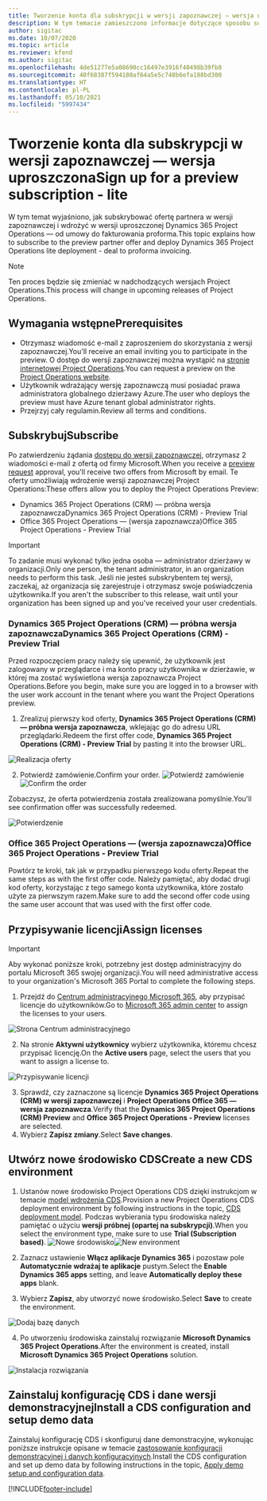 ```yaml
---
title: Tworzenie konta dla subskrypcji w wersji zapoznawczej — wersja uproszczona
description: W tym temacie zamieszczono informacje dotyczące sposobu subskrypcji programu Project Operations w wersji okrojonej— od oferty do faktury pro forma.
author: sigitac
ms.date: 10/07/2020
ms.topic: article
ms.reviewer: kfend
ms.author: sigitac
ms.openlocfilehash: 4de51277e5a08690cc16497e3916f40498b39fb8
ms.sourcegitcommit: 40f68387f594180af64a5e5c748b6efa188bd300
ms.translationtype: HT
ms.contentlocale: pl-PL
ms.lasthandoff: 05/10/2021
ms.locfileid: "5997434"
---
```

# <a name="sign-up-for-a-preview-subscription---lite"></a><span data-ttu-id="591f5-103">Tworzenie konta dla subskrypcji w wersji zapoznawczej — wersja uproszczona</span><span class="sxs-lookup"><span data-stu-id="591f5-103">Sign up for a preview subscription - lite</span></span> 

<span data-ttu-id="591f5-104">W tym temat wyjaśniono, jak subskrybować ofertę partnera w wersji zapoznawczej i wdrożyć w wersji uproszczonej Dynamics 365 Project Operations — od umowy do fakturowania proforma.</span><span class="sxs-lookup"><span data-stu-id="591f5-104">This topic explains how to subscribe to the preview partner offer and deploy Dynamics 365 Project Operations lite deployment - deal to proforma invoicing.</span></span>

> [!NOTE]
> <span data-ttu-id="591f5-105">Ten proces będzie się zmieniać w nadchodzących wersjach Project Operations.</span><span class="sxs-lookup"><span data-stu-id="591f5-105">This process will change in upcoming releases of Project Operations.</span></span>

## <a name="prerequisites"></a><span data-ttu-id="591f5-106">Wymagania wstępne</span><span class="sxs-lookup"><span data-stu-id="591f5-106">Prerequisites</span></span>

- <span data-ttu-id="591f5-107">Otrzymasz wiadomość e-mail z zaproszeniem do skorzystania z wersji zapoznawczej.</span><span class="sxs-lookup"><span data-stu-id="591f5-107">You'll receive an email inviting you to participate in the preview.</span></span> <span data-ttu-id="591f5-108">O dostęp do wersji zapoznawczej można wystąpić na [stronie internetowej Project Operations](https://dynamics.microsoft.com/en-us/project-operations/overview/).</span><span class="sxs-lookup"><span data-stu-id="591f5-108">You can request a preview on the [Project Operations website](https://dynamics.microsoft.com/en-us/project-operations/overview/).</span></span>
- <span data-ttu-id="591f5-109">Użytkownik wdrażający wersję zapoznawczą musi posiadać prawa administratora globalnego dzierżawy Azure.</span><span class="sxs-lookup"><span data-stu-id="591f5-109">The user who deploys the preview must have Azure tenant global administrator rights.</span></span>
- <span data-ttu-id="591f5-110">Przejrzyj cały regulamin.</span><span class="sxs-lookup"><span data-stu-id="591f5-110">Review all terms and conditions.</span></span>

## <a name="subscribe"></a><span data-ttu-id="591f5-111">Subskrybuj</span><span class="sxs-lookup"><span data-stu-id="591f5-111">Subscribe</span></span>

<span data-ttu-id="591f5-112">Po zatwierdzeniu żądania [dostępu do wersji zapoznawczej](https://forms.office.com/FormsPro/Pages/ResponsePage.aspx?id=v4j5cvGGr0GRqy180BHbR56j8lZs0FdAvwT75_WNFyxUMkRDV1NYQU5TNjE2VjhKOVBUNVg2R0s1NC4u), otrzymasz 2 wiadomości e-mail z ofertą od firmy Microsoft.</span><span class="sxs-lookup"><span data-stu-id="591f5-112">When you receive a [preview request](https://forms.office.com/FormsPro/Pages/ResponsePage.aspx?id=v4j5cvGGr0GRqy180BHbR56j8lZs0FdAvwT75_WNFyxUMkRDV1NYQU5TNjE2VjhKOVBUNVg2R0s1NC4u) approval, you'll receive two offers from Microsoft by email.</span></span> <span data-ttu-id="591f5-113">Te oferty umożliwiają wdrożenie wersji zapoznawczej Project Operations:</span><span class="sxs-lookup"><span data-stu-id="591f5-113">These offers allow you to deploy the Project Operations Preview:</span></span>

- <span data-ttu-id="591f5-114">Dynamics 365 Project Operations (CRM) — próbna wersja zapoznawcza</span><span class="sxs-lookup"><span data-stu-id="591f5-114">Dynamics 365 Project Operations (CRM) - Preview Trial</span></span>
- <span data-ttu-id="591f5-115">Office 365 Project Operations — (wersja zapoznawcza)</span><span class="sxs-lookup"><span data-stu-id="591f5-115">Office 365 Project Operations - Preview Trial</span></span>

> [!IMPORTANT]
> <span data-ttu-id="591f5-116">To zadanie musi wykonać tylko jedna osoba — administrator dzierżawy w organizacji.</span><span class="sxs-lookup"><span data-stu-id="591f5-116">Only one person, the tenant administrator, in an organization needs to perform this task.</span></span> <span data-ttu-id="591f5-117">Jeśli nie jesteś subskrybentem tej wersji, zaczekaj, aż organizacja się zarejestruje i otrzymasz swoje poświadczenia użytkownika.</span><span class="sxs-lookup"><span data-stu-id="591f5-117">If you aren't the subscriber to this release, wait until your organization has been signed up and you've received your user credentials.</span></span>

### <a name="dynamics-365-project-operations-crm---preview-trial"></a><span data-ttu-id="591f5-118">Dynamics 365 Project Operations (CRM) — próbna wersja zapoznawcza</span><span class="sxs-lookup"><span data-stu-id="591f5-118">Dynamics 365 Project Operations (CRM) - Preview Trial</span></span> 

<span data-ttu-id="591f5-119">Przed rozpoczęciem pracy należy się upewnić, że użytkownik jest zalogowany w przeglądarce i ma konto pracy użytkownika w dzierżawie, w której ma zostać wyświetlona wersja zapoznawcza Project Operations.</span><span class="sxs-lookup"><span data-stu-id="591f5-119">Before you begin, make sure you are logged in to a browser with the user work account in the tenant where you want the Project Operations preview.</span></span>

1. <span data-ttu-id="591f5-120">Zrealizuj pierwszy kod oferty, **Dynamics 365 Project Operations (CRM) — próbna wersja zapoznawcza**, wklejając go do adresu URL przeglądarki.</span><span class="sxs-lookup"><span data-stu-id="591f5-120">Redeem the first offer code, **Dynamics 365 Project Operations (CRM) - Preview Trial** by pasting it into the browser URL.</span></span>

![Realizacja oferty](./media/16RedeemFirstOfferNew.png)

2. <span data-ttu-id="591f5-122">Potwierdź zamówienie.</span><span class="sxs-lookup"><span data-stu-id="591f5-122">Confirm your order.</span></span>
<span data-ttu-id="591f5-123">![Potwierdź zamówienie](./media/17ConfirmOrderNew.png)</span><span class="sxs-lookup"><span data-stu-id="591f5-123">![Confirm the order](./media/17ConfirmOrderNew.png)</span></span>

<span data-ttu-id="591f5-124">Zobaczysz, że oferta potwierdzenia została zrealizowana pomyślnie.</span><span class="sxs-lookup"><span data-stu-id="591f5-124">You'll see confirmation offer was successfully redeemed.</span></span>

![Potwierdzenie](./media/18OrderConfirmationNew.png)

### <a name="office-365-project-operations---preview-trial"></a><span data-ttu-id="591f5-126">Office 365 Project Operations — (wersja zapoznawcza)</span><span class="sxs-lookup"><span data-stu-id="591f5-126">Office 365 Project Operations - Preview Trial</span></span>

<span data-ttu-id="591f5-127">Powtórz te kroki, tak jak w przypadku pierwszego kodu oferty.</span><span class="sxs-lookup"><span data-stu-id="591f5-127">Repeat the same steps as with the first offer code.</span></span> <span data-ttu-id="591f5-128">Należy pamiętać, aby dodać drugi kod oferty, korzystając z tego samego konta użytkownika, które zostało użyte za pierwszym razem.</span><span class="sxs-lookup"><span data-stu-id="591f5-128">Make sure to add the second offer code using the same user account that was used with the first offer code.</span></span>

## <a name="assign-licenses"></a><span data-ttu-id="591f5-129">Przypisywanie licencji</span><span class="sxs-lookup"><span data-stu-id="591f5-129">Assign licenses</span></span>

> [!IMPORTANT]
> <span data-ttu-id="591f5-130">Aby wykonać poniższe kroki, potrzebny jest dostęp administracyjny do portalu Microsoft 365 swojej organizacji.</span><span class="sxs-lookup"><span data-stu-id="591f5-130">You will need administrative access to your organization's Microsoft 365 Portal to complete the following steps.</span></span>


1. <span data-ttu-id="591f5-131">Przejdź do [Centrum administracyjnego Microsoft 365](https://portal.office.com/), aby przypisać licencje do użytkowników.</span><span class="sxs-lookup"><span data-stu-id="591f5-131">Go to [Microsoft 365 admin center](https://portal.office.com/) to assign the licenses to your users.</span></span>

![Strona Centrum administracyjnego](./media/14AdminPortal.png)

2. <span data-ttu-id="591f5-133">Na stronie **Aktywni użytkownicy** wybierz użytkownika, któremu chcesz przypisać licencję.</span><span class="sxs-lookup"><span data-stu-id="591f5-133">On the **Active users** page, select the users that you want to assign a license to.</span></span>

![Przypisywanie licencji](./media/15AssignLicenses.png)

3. <span data-ttu-id="591f5-135">Sprawdź, czy zaznaczone są licencje **Dynamics 365 Project Operations (CRM) w wersji zapoznawczej** i **Project Operations Office 365 — wersja zapoznawcza**.</span><span class="sxs-lookup"><span data-stu-id="591f5-135">Verify that the **Dynamics 365 Project Operations (CRM) Preview** and **Office 365 Project Operations - Preview** licenses are selected.</span></span> 
4. <span data-ttu-id="591f5-136">Wybierz **Zapisz zmiany**.</span><span class="sxs-lookup"><span data-stu-id="591f5-136">Select **Save changes**.</span></span>

## <a name="create-a-new-cds-environment"></a><span data-ttu-id="591f5-137">Utwórz nowe środowisko CDS</span><span class="sxs-lookup"><span data-stu-id="591f5-137">Create a new CDS environment</span></span>

1. <span data-ttu-id="591f5-138">Ustanów nowe środowisko Project Operations CDS dzięki instrukcjom w temacie [model wdrożenia CDS](lite-deployment.md).</span><span class="sxs-lookup"><span data-stu-id="591f5-138">Provision a new Project Operations CDS deployment environment by following instructions in the topic, [CDS deployment model](lite-deployment.md).</span></span> <span data-ttu-id="591f5-139">Podczas wybierania typu środowiska należy pamiętać o użyciu **wersji próbnej (opartej na subskrypcji)**.</span><span class="sxs-lookup"><span data-stu-id="591f5-139">When you select the environment type, make sure to use **Trial (Subscription based)**.</span></span>
<span data-ttu-id="591f5-140">![Nowe środowisko](./media/19CreateEnvironment.png)</span><span class="sxs-lookup"><span data-stu-id="591f5-140">![New environment](./media/19CreateEnvironment.png)</span></span>

2. <span data-ttu-id="591f5-141">Zaznacz ustawienie **Włącz aplikacje Dynamics 365** i pozostaw pole **Automatycznie wdrażaj te aplikacje** pustym.</span><span class="sxs-lookup"><span data-stu-id="591f5-141">Select the **Enable Dynamics 365 apps** setting, and leave **Automatically deploy these apps** blank.</span></span>  
3. <span data-ttu-id="591f5-142">Wybierz **Zapisz**, aby utworzyć nowe środowisko.</span><span class="sxs-lookup"><span data-stu-id="591f5-142">Select **Save** to create the environment.</span></span>

![Dodaj bazę danych](./media/20CreateEnvironment1.png)

4. <span data-ttu-id="591f5-144">Po utworzeniu środowiska zainstaluj rozwiązanie **Microsoft Dynamics 365 Project Operations**.</span><span class="sxs-lookup"><span data-stu-id="591f5-144">After the environment is created, install **Microsoft Dynamics 365 Project Operations** solution.</span></span> 

![Instalacja rozwiązania](./media/21InstallSolution.png)

## <a name="install-a-cds-configuration-and-setup-demo-data"></a><span data-ttu-id="591f5-146">Zainstaluj konfigurację CDS i dane wersji demonstracyjnej</span><span class="sxs-lookup"><span data-stu-id="591f5-146">Install a CDS configuration and setup demo data</span></span>

<span data-ttu-id="591f5-147">Zainstaluj konfigurację CDS i skonfiguruj dane demonstracyjne, wykonując poniższe instrukcje opisane w temacie [zastosowanie konfiguracji demonstracyjnej i danych konfiguracyjnych](lite-apply-demo-setup-config-data.md).</span><span class="sxs-lookup"><span data-stu-id="591f5-147">Install the CDS configuration and set up demo data by following instructions in the topic, [Apply demo setup and configuration data](lite-apply-demo-setup-config-data.md).</span></span>


[!INCLUDE[footer-include](../includes/footer-banner.md)]